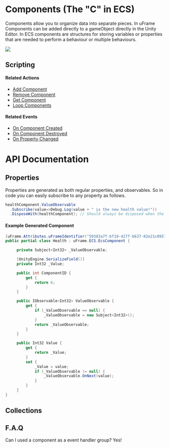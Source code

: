 # Components (The "C" in ECS)
Components allow you to organize data into separate pieces.  In uFrame Components can be added directly to a gameObject directly in the Unity Editor.  In ECS components are structures for storing variables or properties that are needed to perform a behaviour or multiple behaviours.

![](http://i.imgur.com/gq9EDmU.png)
## Scripting
#### Related Actions
- [Add Component]()
- [Remove Component]()
- [Get Component]()
- [Loop Components]()

#### Related Events
- [On Component Created](Handlers/ComponentCreated.md)
- [On Component Destroyed]()
- [On Property Changed]()

# API Documentation
## Properties
Properties are generated as both regular properties, and observables. So in code you can easily subscribe to any property as follows.

```cs
healthComponent.ValueObservable
  .Subscribe(value=>Debug.Log(value + " is the new health value!"))
  .DisposeWith(healthComponent); // Should always be disposed when the component disposes
```

#### Example Generated Component

```cs
[uFrame.Attributes.uFrameIdentifier("59383a7f-bf19-427f-b637-02e21c0957a0")]
public partial class Health : uFrame.ECS.EcsComponent {

     private Subject<Int32> _ValueObservable;

     [UnityEngine.SerializeField()]
     private Int32 _Value;

     public int ComponentID {
         get {
             return 6;
         }
     }

     public IObservable<Int32> ValueObservable {
         get {
             if (_ValueObservable == null) {
                 _ValueObservable = new Subject<Int32>();
             }
             return _ValueObservable;
         }
     }

     public Int32 Value {
         get {
             return _Value;
         }
         set {
             _Value = value;
             if (_ValueObservable != null) {
                 _ValueObservable.OnNext(value);
             }
         }
     }
}
```
## Collections


## F.A.Q
Can I used a component as a event handler group?
Yes!
